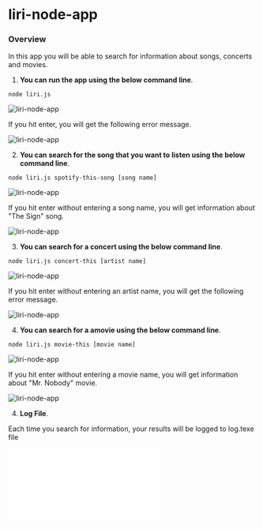 # liri-node-app

### Overview

In this app you will be able to search for information about songs, concerts and movies. 

1. **You can run the app using the below command line**.

```node liri.js```

![liri-node-app](Images/01-liri-command.png)

If you hit enter, you will get the following error message. 

![liri-node-app](Images/02-error01.png)


2. **You can search for the song that you want to listen using the below command line**.

```node liri.js spotify-this-song [song name]```

![liri-node-app](Images/03-spotifyThis.png)

If you hit enter without entering a song name, you will get information about "The Sign" song. 

![liri-node-app](Images/04-spotifyThis01.png)

3. **You can search for a concert using the below command line**.

```node liri.js concert-this [artist name]```

![liri-node-app](Images/05-concertThis.png)

If you hit enter without entering an artist name, you will get the following error message. 

![liri-node-app](Images/06-concertThis01.png)

4. **You can search for a amovie using the below command line**.

```node liri.js movie-this [movie name]```

![liri-node-app](Images/07-movieThis.png)

If you hit enter without entering a movie name, you will get information about "Mr. Nobody" movie. 

![liri-node-app](Images/08-movieThis01.png)

4. **Log File**.

Each time you search for information, your results will be logged to log.texe file

![liri-node-app](./log.txt)

